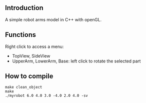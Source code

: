 ## Introduction

A simple robot arms model in C++ with openGL.

## Functions

Right click to access a menu:
- TopView, SideView
- UpperArm, LowerArm, Base: left click to rotate the selected part

## How to compile

```
make clean_object
make
./myrobot 6.0 4.0 3.0 -4.0 2.0 4.0 -sv
```
